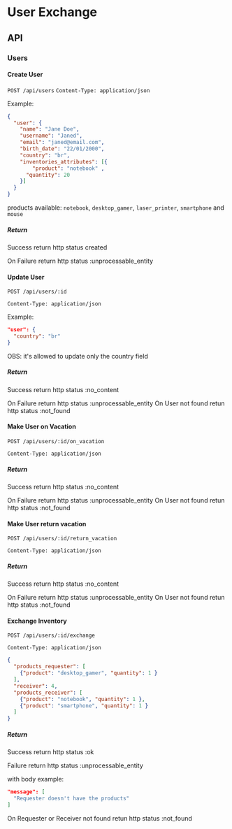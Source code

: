 # User Exchange

## API

### Users

#### Create User

`POST /api/users`
`Content-Type: application/json`

Example:

```json
{
  "user": {
    "name": "Jane Doe",
    "username": "Janed",
    "email": "janed@email.com",
    "birth_date": "22/01/2000",
    "country": "br",
    "inventories_attributes": [{
     	"product": "notebook" ,
      "quantity": 20
    }]
  }
}
```

products available: `notebook`, `desktop_gamer`, `laser_printer`, `smartphone` and `mouse`

##### Return

Success return http status created

On Failure return http status :unprocessable_entity

#### Update User

`POST /api/users/:id`

`Content-Type: application/json`

Example:

```json
"user": {
  "country": "br"
}
```

OBS: it's allowed to update only the country field

##### Return

Success return http status :no_content

On Failure return http status :unprocessable_entity
On User not found retun http status :not_found


#### Make User on Vacation

`POST /api/users/:id/on_vacation`

`Content-Type: application/json`

##### Return

Success return http status :no_content

On Failure return http status :unprocessable_entity
On User not found retun http status :not_found

#### Make User return vacation

`POST /api/users/:id/return_vacation`

`Content-Type: application/json`

##### Return

Success return http status :no_content

On Failure return http status :unprocessable_entity
On User not found retun http status :not_found


#### Exchange Inventory

`POST /api/users/:id/exchange`

`Content-Type: application/json`

```json
{
  "products_requester": [
    {"product": "desktop_gamer", "quantity": 1 }
  ],
  "receiver": 4,
  "products_receiver": [
    {"product": "notebook", "quantity": 1 },
    {"product": "smartphone", "quantity": 1 }
  ]
}
```

##### Return

Success return http status :ok

Failure return http status :unprocessable_entity

with body example:

```json
"message": [
  "Requester doesn't have the products"
]

```

On Requester or Receiver not found retun http status :not_found
